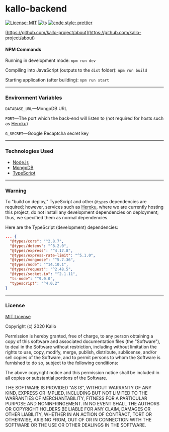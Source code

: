 # kallo-backend
[![License: MIT](https://img.shields.io/badge/License-MIT-yellow.svg)](https://opensource.org/licenses/MIT)
![ts](https://badgen.net/badge/-/TypeScript/blue?icon=typescript&label)
[![code style: prettier](https://img.shields.io/badge/code_style-prettier-ff69b4.svg?style=flat-square)](https://github.com/prettier/prettier)

[https://github.com/kallo-project/about](https://github.com/kallo-project/about)

#### NPM Commands
Running in development mode: `npm run dev`

Compiling into JavaScript (outputs to the `dist` folder): `npm run build`

Starting application (after building): `npm run start`

----

### Environment Variables
`DATABASE_URL`—MongoDB URL

`PORT`—The port which the back-end will listen to (not required for hosts such as [Heroku](https://heroku.com))

`G_SECRET`—Google Recaptcha secret key

----

### Technologies Used
- [Node.js](https://github.com/nodejs/node)
- [MongoDB](https://github.com/mongodb/mongo)
- [TypeScript](https://github.com/microsoft/TypeScript)

----

### Warning
To "build on deploy," TypeScript and other `@types` dependencies are required; however, services such as [Heroku](https://heroku.com), where we are currently hosting this project, do not install any development dependencies on deployment; thus, we specified them as normal dependencies.

Here are the TypeScript (development) dependencies:
```json
... {
  "@types/cors": "^2.8.7",
  "@types/dotenv": "^8.2.0",
  "@types/express": "^4.17.8",
  "@types/express-rate-limit": "^5.1.0",
  "@types/mongoose": "^5.7.36",
  "@types/node": "^14.10.1",
  "@types/request": "^2.48.5",
  "@types/socket.io": "^2.1.11",
  "ts-node": "^9.0.0",
  "typescript": "^4.0.2"
}
```

----

### License
[MIT License](https://opensource.org/licenses/MIT)

Copyright (c) 2020 Kallo

Permission is hereby granted, free of charge, to any person obtaining a copy
of this software and associated documentation files (the "Software"), to deal
in the Software without restriction, including without limitation the rights
to use, copy, modify, merge, publish, distribute, sublicense, and/or sell
copies of the Software, and to permit persons to whom the Software is
furnished to do so, subject to the following conditions:

The above copyright notice and this permission notice shall be included in all
copies or substantial portions of the Software.

THE SOFTWARE IS PROVIDED "AS IS", WITHOUT WARRANTY OF ANY KIND, EXPRESS OR
IMPLIED, INCLUDING BUT NOT LIMITED TO THE WARRANTIES OF MERCHANTABILITY,
FITNESS FOR A PARTICULAR PURPOSE AND NONINFRINGEMENT. IN NO EVENT SHALL THE
AUTHORS OR COPYRIGHT HOLDERS BE LIABLE FOR ANY CLAIM, DAMAGES OR OTHER
LIABILITY, WHETHER IN AN ACTION OF CONTRACT, TORT OR OTHERWISE, ARISING FROM,
OUT OF OR IN CONNECTION WITH THE SOFTWARE OR THE USE OR OTHER DEALINGS IN THE
SOFTWARE.

